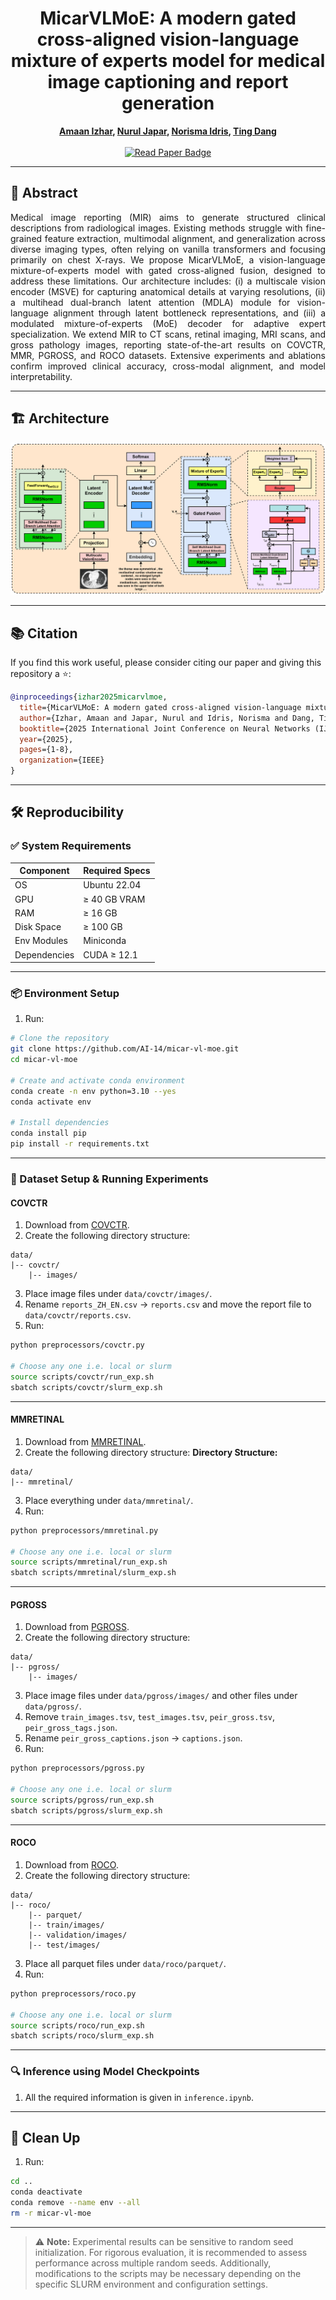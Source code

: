 <h1 align="center">MicarVLMoE: A modern gated cross-aligned vision-language mixture of experts model for medical image captioning and report generation</h1>

<p align="center">
  <strong>
    <a href="https://scholar.google.com/citations?user=FeMCtswAAAAJ&hl=en">Amaan Izhar</a>,
    <a href="https://scholar.google.com/citations?user=TyH59tkAAAAJ&hl=en">Nurul Japar</a>,
    <a href="https://scholar.google.com.my/citations?user=IgUMlGcAAAAJ&hl=en">Norisma Idris</a>,
    <a href="https://scholar.google.com.au/citations?user=Sb1Pj4sAAAAJ&hl=en">Ting Dang</a>
  </strong>
  <br/><br/>
  <a href="https://arxiv.org/abs/2504.20343">
    <img src="https://img.shields.io/badge/Read%20Paper-IJCNN-brightgreen?style=for-the-badge" alt="Read Paper Badge">
  </a>
</p>

---

## 📄 Abstract
<p align="justify">Medical image reporting (MIR) aims to generate structured clinical descriptions from radiological images. Existing methods struggle with fine-grained feature extraction, multimodal alignment, and generalization across diverse imaging types, often relying on vanilla transformers and focusing primarily on chest X-rays. We propose MicarVLMoE, a vision-language mixture-of-experts model with gated cross-aligned fusion, designed to address these limitations. Our architecture includes: (i) a multiscale vision encoder (MSVE) for capturing anatomical details at varying resolutions, (ii) a multihead dual-branch latent attention (MDLA) module for vision-language alignment through latent bottleneck representations, and (iii) a modulated mixture-of-experts (MoE) decoder for adaptive expert specialization. We extend MIR to CT scans, retinal imaging, MRI scans, and gross pathology images, reporting state-of-the-art results on COVCTR, MMR, PGROSS, and ROCO datasets. Extensive experiments and ablations confirm improved clinical accuracy, cross-modal alignment, and model interpretability.</p>

---

## 🏗️ Architecture

<p align="center">
  <img src="assets/architecture.png" alt="Model Architecture" />
</p>

---

## 📚 Citation

If you find this work useful, please consider citing our paper and giving this repository a ⭐:

```bibtex
@inproceedings{izhar2025micarvlmoe,
  title={MicarVLMoE: A modern gated cross-aligned vision-language mixture of experts model for medical image captioning and report generation},
  author={Izhar, Amaan and Japar, Nurul and Idris, Norisma and Dang, Ting},
  booktitle={2025 International Joint Conference on Neural Networks (IJCNN)}, 
  year={2025},
  pages={1-8},
  organization={IEEE}
}
```

---

## 🛠️ Reproducibility

### ✅ System Requirements

| Component      | Required Specs                       |
|----------------|--------------------------------------|
| OS             | Ubuntu 22.04                         |
| GPU            | ≥ 40 GB VRAM                         |
| RAM            | ≥ 16 GB                              |
| Disk Space     | ≥ 100 GB                             |
| Env Modules    | Miniconda                            |
| Dependencies   | CUDA ≥ 12.1                          |

---

### 📦 Environment Setup
1. Run:
```bash
# Clone the repository
git clone https://github.com/AI-14/micar-vl-moe.git
cd micar-vl-moe

# Create and activate conda environment
conda create -n env python=3.10 --yes
conda activate env

# Install dependencies
conda install pip
pip install -r requirements.txt
```

---

### 🔬 Dataset Setup & Running Experiments

#### COVCTR

1. Download from [COVCTR](https://github.com/mlii0117/COV-CTR).
2. Create the following directory structure:
```
data/
|-- covctr/
    |-- images/
```
3. Place image files under `data/covctr/images/`.
4. Rename `reports_ZH_EN.csv` → `reports.csv` and move the report file to `data/covctr/reports.csv`.
5. Run:
```bash
python preprocessors/covctr.py

# Choose any one i.e. local or slurm
source scripts/covctr/run_exp.sh
sbatch scripts/covctr/slurm_exp.sh
```

---

#### MMRETINAL

1. Download from [MMRETINAL](https://github.com/lxirich/MM-Retinal).
2. Create the following directory structure:
**Directory Structure:**
```
data/
|-- mmretinal/
```
3. Place everything under `data/mmretinal/`.
4. Run:
```bash
python preprocessors/mmretinal.py

# Choose any one i.e. local or slurm
source scripts/mmretinal/run_exp.sh
sbatch scripts/mmretinal/slurm_exp.sh
```

---

#### PGROSS

1. Download from [PGROSS](https://github.com/wang-zhanyu/medical-reports-datasets).
2. Create the following directory structure:
```
data/
|-- pgross/
    |-- images/
```
3. Place image files under `data/pgross/images/` and other files under `data/pgross/`. 
4. Remove `train_images.tsv`, `test_images.tsv`, `peir_gross.tsv`, `peir_gross_tags.json`.
5. Rename `peir_gross_captions.json` → `captions.json`.
6. Run:
```bash
python preprocessors/pgross.py

# Choose any one i.e. local or slurm
source scripts/pgross/run_exp.sh
sbatch scripts/pgross/slurm_exp.sh
```

---

#### ROCO

1. Download from [ROCO](https://huggingface.co/datasets/mdwiratathya/ROCO-radiology).
2. Create the following directory structure:
```
data/
|-- roco/
    |-- parquet/
    |-- train/images/
    |-- validation/images/
    |-- test/images/
```
3. Place all parquet files under `data/roco/parquet/`.
4. Run:
```bash
python preprocessors/roco.py

# Choose any one i.e. local or slurm
source scripts/roco/run_exp.sh
sbatch scripts/roco/slurm_exp.sh
```

---

### 🔍 Inference using Model Checkpoints
1. All the required information is given in `inference.ipynb`.

---

## 🧹 Clean Up
1. Run:
```bash
cd ..
conda deactivate
conda remove --name env --all
rm -r micar-vl-moe
```

---

> ⚠️ **Note:** Experimental results can be sensitive to random seed initialization. For rigorous evaluation, it is recommended to assess performance across multiple random seeds. Additionally, modifications to the scripts may be necessary depending on the specific SLURM environment and configuration settings.
